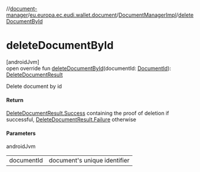 //[document-manager](../../../index.md)/[eu.europa.ec.eudi.wallet.document](../index.md)/[DocumentManagerImpl](index.md)/[deleteDocumentById](delete-document-by-id.md)

# deleteDocumentById

[androidJvm]\
open override fun [deleteDocumentById](delete-document-by-id.md)(documentId: [DocumentId](../index.md#659369697%2FClasslikes%2F1351694608)): [DeleteDocumentResult](../-delete-document-result/index.md)

Delete document by id

#### Return

[DeleteDocumentResult.Success](../-delete-document-result/-success/index.md) containing the proof of deletion if successful, [DeleteDocumentResult.Failure](../-delete-document-result/-failure/index.md) otherwise

#### Parameters

androidJvm

| | |
|---|---|
| documentId | document's unique identifier |
